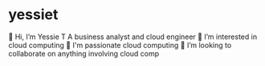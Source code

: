 # yessiet
👋 Hi, I’m Yessie T 
A business analyst and cloud engineer
👀 I’m interested in cloud computing 
🌱 I'm passionate cloud computing 
💞️ I’m looking to collaborate on anything involving cloud comp
